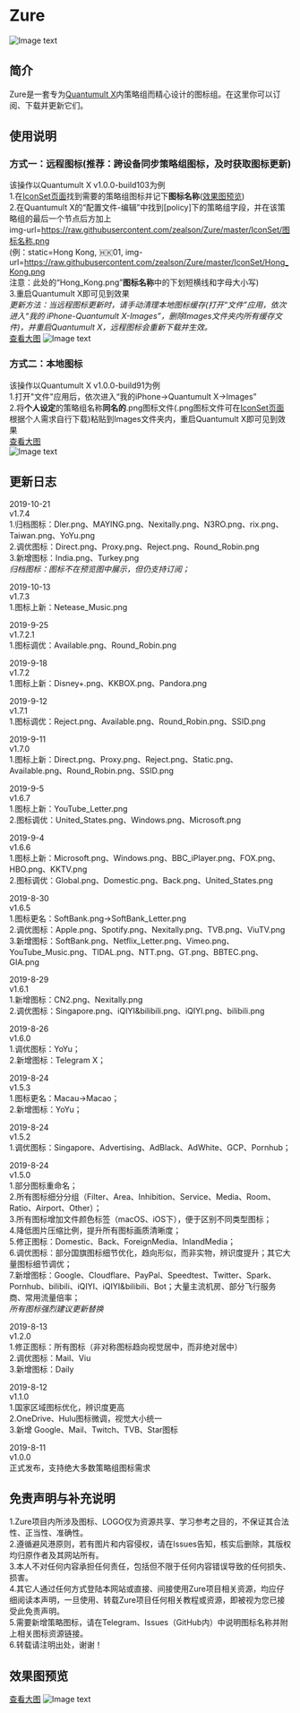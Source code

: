 # Zure<br>
![Image text](https://raw.githubusercontent.com/zealson/Zure/master/Other/ZureLogo.png)
<br>

## 简介
Zure是一套专为[Quantumult X](https://github.com/crossutility/Quantumult-X/)内策略组而精心设计的图标组。在这里你可以订阅、下载并更新它们。<br>

## 使用说明
### 方式一：远程图标(推荐：跨设备同步策略组图标，及时获取图标更新)<br>
该操作以Quantumult X v1.0.0-build103为例<br>
1.在[IconSet页面](https://github.com/zealson/Zure/tree/master/IconSet)找到需要的策略组图标并记下**图标名称**([效果图预览](https://github.com/zealson/Zure#%E6%95%88%E6%9E%9C%E5%9B%BE%E9%A2%84%E8%A7%88))<br>
2.在Quantumult X的“配置文件-编辑”中找到[policy]下的策略组字段，并在该策略组的最后一个节点后方加上<br>
img-url=https://raw.githubusercontent.com/zealson/Zure/master/IconSet/图标名称.png<br>
(例：<span>static=Hong Kong, 🇭🇰01, img-url=https://raw.githubusercontent.com/zealson/Zure/master/IconSet/Hong_Kong.png<br>
注意：此处的“Hong_Kong.png”**图标名称**中的下划短横线和字母大小写)<br>
3.重启Quantumult X即可见到效果<br>
*更新方法：当远程图标更新时，请手动清理本地图标缓存(打开“文件”应用，依次进入“我的 iPhone-Quantumult X-Images”，删除Images文件夹内所有缓存文件)，并重启Quantumult X，远程图标会重新下载并生效。*<br>
[查看大图](https://raw.githubusercontent.com/zealson/Zure/master/Other/Remote_Icon.png<br>)
![Image text](https://raw.githubusercontent.com/zealson/Zure/master/Other/Remote_Icon.png)

### 方式二：本地图标<br>
该操作以Quantumult X v1.0.0-build91为例<br>
1.打开"文件"应用后，依次进入“我的iPhone→Quantumult X→Images”<br>
2.将**个人设定**的策略组名称**同名的**.png图标文件(.png图标文件可在[IconSet页面](https://github.com/zealson/Zure/tree/master/IconSet)根据个人需求自行下载)粘贴到Images文件夹内，重启Quantumult X即可见到效果<br>
 [查看大图](https://raw.githubusercontent.com/zealson/Zure/master/Other/Local_Icon.png)<br>
![Image text](https://raw.githubusercontent.com/zealson/Zure/master/Other/Local_Icon.png)

 
## 更新日志
2019-10-21<br>
v1.7.4<br>
1.归档图标：Dler.png、MAYING.png、Nexitally.png、N3RO.png、rix.png、Taiwan.png、YoYu.png<br>
2.调优图标：Direct.png、Proxy.png、Reject.png、Round_Robin.png<br>
3.新增图标：India.png、Turkey.png<br>
*归档图标：图标不在预览图中展示，但仍支持订阅；*<br>

2019-10-13<br>
v1.7.3<br>
1.图标上新：Netease_Music.png<br>

2019-9-25<br>
v1.7.2.1<br>
1.图标调优：Available.png、Round_Robin.png<br>

2019-9-18<br>
v1.7.2<br>
1.图标上新：Disney+.png、KKBOX.png、Pandora.png<br>

2019-9-12<br>
v1.7.1<br>
1.图标调优：Reject.png、Available.png、Round_Robin.png、SSID.png<br>

2019-9-11<br>
v1.7.0<br>
1.图标上新：Direct.png、Proxy.png、Reject.png、Static.png、Available.png、Round_Robin.png、SSID.png<br>


2019-9-5<br>
v1.6.7<br>
1.图标上新：YouTube_Letter.png<br>
2.图标调优：United_States.png、Windows.png、Microsoft.png<br>

2019-9-4<br>
v1.6.6<br>
1.图标上新：Microsoft.png、Windows.png、BBC_iPlayer.png、FOX.png、HBO.png、KKTV.png<br>
2.图标调优：Global.png、Domestic.png、Back.png、United_States.png<br>

2019-8-30<br>
v1.6.5<br>
1.图标更名：SoftBank.png→SoftBank_Letter.png<br>
2.调优图标：Apple.png、Spotify.png、Nexitally.png、TVB.png、ViuTV.png<br>
3.新增图标：SoftBank.png、Netflix_Letter.png、Vimeo.png、YouTube_Music.png、TIDAL.png、NTT.png、GT.png、BBTEC.png、GIA.png<br>

2019-8-29<br>
v1.6.1<br>
1.新增图标：CN2.png、Nexitally.png<br>
2.调优图标：Singapore.png、iQIYI&bilibili.png、iQIYI.png、bilibili.png<br>

2019-8-26<br>
v1.6.0<br>
1.调优图标：YoYu；<br>
2.新增图标：Telegram X；<br>

2019-8-24<br>
v1.5.3<br>
1.图标更名：Macau→Macao；<br>
2.新增图标：YoYu；<br>

2019-8-24<br>
v1.5.2<br>
1.调优图标：Singapore、Advertising、AdBlack、AdWhite、GCP、Pornhub；<br>

2019-8-24<br>
v1.5.0<br>
1.部分图标重命名；<br>
2.所有图标细分分组（Filter、Area、Inhibition、Service、Media、Room、Ratio、Airport、Other）；<br>
3.所有图标增加文件颜色标签（macOS、iOS下），便于区别不同类型图标；<br>
4.降低图片压缩比例，提升所有图标画质清晰度；<br>
5.修正图标：Domestic、Back、ForeignMedia、InlandMedia；<br>
6.调优图标：部分国旗图标细节优化，趋向形似，而非实物，辨识度提升；其它大量图标细节调优；<br>
7.新增图标：Google、Cloudflare、PayPal、Speedtest、Twitter、Spark、Pornhub、bilibili、iQIYI、iQIYI&bilibili、Bot；大量主流机房、部分飞行服务商、常用流量倍率；<br>
*所有图标强烈建议更新替换*<br>

2019-8-13<br>
v1.2.0<br>
1.修正图标：所有图标（非对称图标趋向视觉居中，而非绝对居中）<br>
2.调优图标：Mail、Viu<br>
3.新增图标：Daily<br>

2019-8-12<br>
v1.1.0<br>
1.国家区域图标优化，辨识度更高<br>
2.OneDrive、Hulu图标微调，视觉大小统一<br>
3.新增 Google、Mail、Twitch、TVB、Star图标<br>

2019-8-11<br>
v1.0.0<br>
正式发布，支持绝大多数策略组图标需求<br>

## 免责声明与补充说明
1.Zure项目内所涉及图标、LOGO仅为资源共享、学习参考之目的，不保证其合法性、正当性、准确性。<br>
2.遵循避风港原则，若有图片和内容侵权，请在Issues告知，核实后删除，其版权均归原作者及其网站所有。<br>
3.本人不对任何内容承担任何责任，包括但不限于任何内容错误导致的任何损失、损害。<br>
4.其它人通过任何方式登陆本网站或直接、间接使用Zure项目相关资源，均应仔细阅读本声明，一旦使用、转载Zure项目任何相关教程或资源，即被视为您已接受此免责声明。<br>
5.需要新增策略图标，请在Telegram、Issues（GitHub内）中说明图标名称并附上相关图标资源链接。<br>
6.转载请注明出处，谢谢！<br>

## 效果图预览
[查看大图](https://raw.githubusercontent.com/zealson/Zure/master/Other/Zure_Preview.png)
![Image text](https://raw.githubusercontent.com/zealson/Zure/master/Other/Zure_Preview.png)
